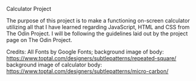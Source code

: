 Calculator Project

The purpose of this project is to make a functioning on-screen calculator utilizing all that I have learned regarding JavaScript, HTML and CSS from The Odin Project.  I will be following the guidelines laid out by the project page on The Odin Project.

Credits:
All Fonts by Google Fonts;
background image of body: https://www.toptal.com/designers/subtlepatterns/repeated-square/
background image of calculator body: https://www.toptal.com/designers/subtlepatterns/micro-carbon/
